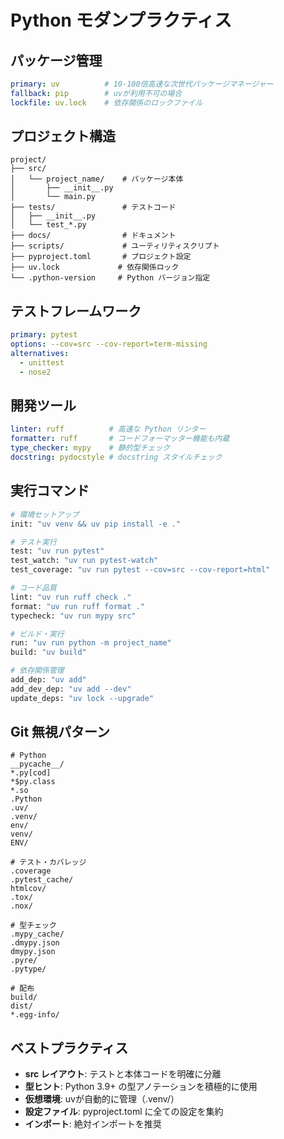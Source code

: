 # Python モダンプラクティス

## パッケージ管理
```yaml
primary: uv          # 10-100倍高速な次世代パッケージマネージャー
fallback: pip        # uvが利用不可の場合
lockfile: uv.lock    # 依存関係のロックファイル
```

## プロジェクト構造
```
project/
├── src/
│   └── project_name/    # パッケージ本体
│       ├── __init__.py
│       └── main.py
├── tests/               # テストコード
│   ├── __init__.py
│   └── test_*.py
├── docs/                # ドキュメント
├── scripts/             # ユーティリティスクリプト
├── pyproject.toml       # プロジェクト設定
├── uv.lock             # 依存関係ロック
└── .python-version     # Python バージョン指定
```

## テストフレームワーク
```yaml
primary: pytest
options: --cov=src --cov-report=term-missing
alternatives:
  - unittest
  - nose2
```

## 開発ツール
```yaml
linter: ruff          # 高速な Python リンター
formatter: ruff       # コードフォーマッター機能も内蔵
type_checker: mypy    # 静的型チェック
docstring: pydocstyle # docstring スタイルチェック
```

## 実行コマンド
```bash
# 環境セットアップ
init: "uv venv && uv pip install -e ."

# テスト実行
test: "uv run pytest"
test_watch: "uv run pytest-watch"
test_coverage: "uv run pytest --cov=src --cov-report=html"

# コード品質
lint: "uv run ruff check ."
format: "uv run ruff format ."
typecheck: "uv run mypy src"

# ビルド・実行
run: "uv run python -m project_name"
build: "uv build"

# 依存関係管理
add_dep: "uv add"
add_dev_dep: "uv add --dev"
update_deps: "uv lock --upgrade"
```

## Git 無視パターン
```gitignore
# Python
__pycache__/
*.py[cod]
*$py.class
*.so
.Python
.uv/
.venv/
env/
venv/
ENV/

# テスト・カバレッジ
.coverage
.pytest_cache/
htmlcov/
.tox/
.nox/

# 型チェック
.mypy_cache/
.dmypy.json
dmypy.json
.pyre/
.pytype/

# 配布
build/
dist/
*.egg-info/
```

## ベストプラクティス
- **src レイアウト**: テストと本体コードを明確に分離
- **型ヒント**: Python 3.9+ の型アノテーションを積極的に使用
- **仮想環境**: uvが自動的に管理（.venv/）
- **設定ファイル**: pyproject.toml に全ての設定を集約
- **インポート**: 絶対インポートを推奨